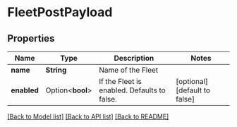 # FleetPostPayload

## Properties

Name | Type | Description | Notes
------------ | ------------- | ------------- | -------------
**name** | **String** | Name of the Fleet | 
**enabled** | Option<**bool**> | If the Fleet is enabled. Defaults to false. | [optional][default to false]

[[Back to Model list]](../README.md#documentation-for-models) [[Back to API list]](../README.md#documentation-for-api-endpoints) [[Back to README]](../README.md)


